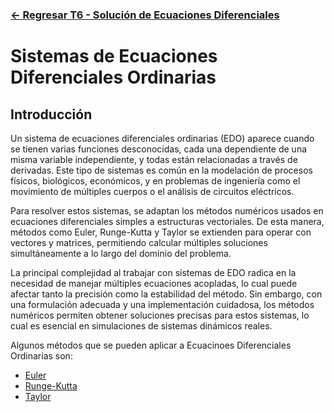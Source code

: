 ### [<- Regresar T6 - Solución de Ecuaciones Diferenciales](https://github.com/Yayackie/Trabajos_Metodos-Numericos/blob/main/T6%20-%20Soluci%C3%B3n%20de%20Ecuaciones%20Diferenciales/Introducci%C3%B3n%20a%20la%20Soluci%C3%B3n%20de%20Ecuaciones%20Diferenciales.md)

# Sistemas de Ecuaciones Diferenciales Ordinarias
## Introducción
Un sistema de ecuaciones diferenciales ordinarias (EDO) aparece cuando se tienen varias funciones desconocidas, cada una dependiente de una misma variable independiente, y todas están relacionadas a través de derivadas. Este tipo de sistemas es común en la modelación de procesos físicos, biológicos, económicos, y en problemas de ingeniería como el movimiento de múltiples cuerpos o el análisis de circuitos eléctricos.

Para resolver estos sistemas, se adaptan los métodos numéricos usados en ecuaciones diferenciales simples a estructuras vectoriales. De esta manera, métodos como Euler, Runge-Kutta y Taylor se extienden para operar con vectores y matrices, permitiendo calcular múltiples soluciones simultáneamente a lo largo del dominio del problema.

La principal complejidad al trabajar con sistemas de EDO radica en la necesidad de manejar múltiples ecuaciones acopladas, lo cual puede afectar tanto la precisión como la estabilidad del método. Sin embargo, con una formulación adecuada y una implementación cuidadosa, los métodos numéricos permiten obtener soluciones precisas para estos sistemas, lo cual es esencial en simulaciones de sistemas dinámicos reales.

Algunos métodos que se pueden aplicar a Ecuacinoes Diferenciales Ordinarias son:
- [Euler]()
- [Runge-Kutta]()
- [Taylor]()
